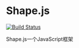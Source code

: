# Shape.js
[![Build Status](https://travis-ci.com/SummeryTime/Shape.svg?branch=master)](https://travis-ci.com/SummeryTime/Shape)  

Shape.js一个JavaScript框架
